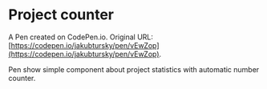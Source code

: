 # Project counter

A Pen created on CodePen.io. Original URL: [https://codepen.io/jakubtursky/pen/vEwZop](https://codepen.io/jakubtursky/pen/vEwZop).

Pen show simple component about project statistics with automatic number counter.
